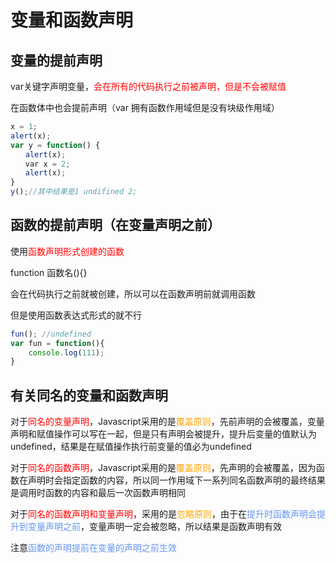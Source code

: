 # 变量和函数声明

## 变量的提前声明

var关键字声明变量，<font color='red'>会在所有的代码执行之前被声明，但是不会被赋值</font>

在函数体中也会提前声明（var 拥有函数作用域但是没有块级作用域）

```javascript
x = 1;
alert(x);
var y = function() {
　　alert(x);
　　var x = 2;
　　alert(x);
}
y();//其中结果是1 undifined 2;
```

## 函数的提前声明（在变量声明之前）

使用<font color='red'>函数声明形式创建的函数</font>

function 函数名(){}

会在代码执行之前就被创建，所以可以在函数声明前就调用函数

但是使用函数表达式形式的就不行

```javascript
fun(); //undefined
var fun = function(){
    console.log(111);
}
```

## 有关同名的变量和函数声明

对于<font color='red'>同名的变量声明</font>，Javascript采用的是<font color='orange'>覆盖原则</font>，先前声明的会被覆盖，变量声明和赋值操作可以写在一起，但是只有声明会被提升，提升后变量的值默认为undefined，结果是在赋值操作执行前变量的值必为undefined

对于<font color='red'>同名的函数声明</font>，Javascript采用的是<font color='orange'>覆盖原则</font>，先声明的会被覆盖，因为函数在声明时会指定函数的内容，所以同一作用域下一系列同名函数声明的最终结果是调用时函数的内容和最后一次函数声明相同

对于<font color='red'>同名的函数声明和变量声明</font>，采用的是<font color='orange'>忽略原则</font>，由于在<font color='cornflowerblue'>提升时函数声明会提升到变量声明之前</font>，变量声明一定会被忽略，所以结果是函数声明有效

注意<font color='cornflowerblue'>函数的声明提前在变量的声明之前生效</font>